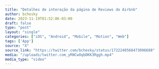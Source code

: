 ```yaml
---
title: "Detalhes de interação da página de Reviews do Airbnb"
author: bchesky
date: 2023-11-19T01:52:06-03:00
draft: false
type: "post"
layout: "single"
categories: ["iOS", "Android", "Mobile", "Motion", "Web"]
tags: ['App']
source: "X"
source_link: "https://twitter.com/bchesky/status/1722240568473096688"
media: "/uploads/twitter.com_yRNCwOqbDKK3Rggh.mp4"
media_type: "video"
---
```


